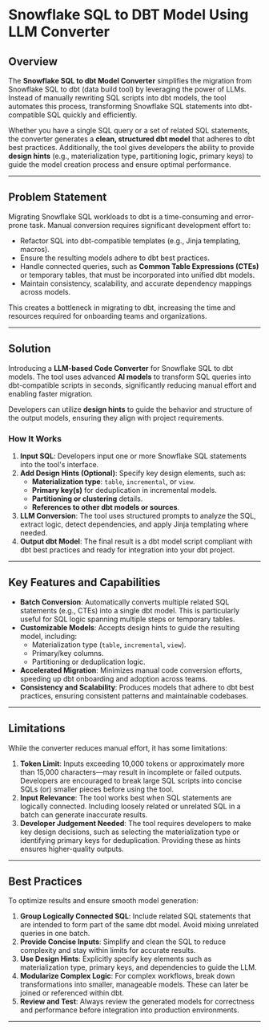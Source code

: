 # Snowflake SQL to DBT Model Using LLM Converter

## Overview
The **Snowflake SQL to dbt Model Converter** simplifies the migration from Snowflake SQL to dbt (data build tool) by leveraging the power of LLMs. Instead of manually rewriting SQL scripts into dbt models, the tool automates this process, transforming Snowflake SQL statements into dbt-compatible SQL quickly and efficiently.

Whether you have a single SQL query or a set of related SQL statements, the converter generates a **clean, structured dbt model** that adheres to dbt best practices. Additionally, the tool gives developers the ability to provide **design hints** (e.g., materialization type, partitioning logic, primary keys) to guide the model creation process and ensure optimal performance.

---

## Problem Statement
Migrating Snowflake SQL workloads to dbt is a time-consuming and error-prone task. Manual conversion requires significant development effort to:
- Refactor SQL into dbt-compatible templates (e.g., Jinja templating, macros).
- Ensure the resulting models adhere to dbt best practices.
- Handle connected queries, such as **Common Table Expressions (CTEs)** or temporary tables, that must be incorporated into unified dbt models.
- Maintain consistency, scalability, and accurate dependency mappings across models.

This creates a bottleneck in migrating to dbt, increasing the time and resources required for onboarding teams and organizations.

---

## Solution
Introducing a **LLM-based Code Converter** for Snowflake SQL to dbt models. The tool uses advanced **AI models** to transform SQL queries into dbt-compatible scripts in seconds, significantly reducing manual effort and enabling faster migration. 

Developers can utilize **design hints** to guide the behavior and structure of the output models, ensuring they align with project requirements.

### How It Works
1. **Input SQL**: Developers input one or more Snowflake SQL statements into the tool's interface.
2. **Add Design Hints (Optional)**: Specify key design elements, such as:
   - **Materialization type**: `table`, `incremental`, or `view`.
   - **Primary key(s)** for deduplication in incremental models.
   - **Partitioning or clustering** details.
   - **References to other dbt models or sources**.
3. **LLM Conversion**: The tool uses structured prompts to analyze the SQL, extract logic, detect dependencies, and apply Jinja templating where needed.
4. **Output dbt Model**: The final result is a dbt model script compliant with dbt best practices and ready for integration into your dbt project.

---

## Key Features and Capabilities
- **Batch Conversion**: Automatically converts multiple related SQL statements (e.g., CTEs) into a single dbt model. This is particularly useful for SQL logic spanning multiple steps or temporary tables.
- **Customizable Models**: Accepts design hints to guide the resulting model, including:
  - Materialization type (`table`, `incremental`, `view`).
  - Primary/key columns.
  - Partitioning or deduplication logic.
- **Accelerated Migration**: Minimizes manual code conversion efforts, speeding up dbt onboarding and adoption across teams.
- **Consistency and Scalability**: Produces models that adhere to dbt best practices, ensuring consistent patterns and maintainable codebases.

---

## Limitations
While the converter reduces manual effort, it has some limitations:
1. **Token Limit**: Inputs exceeding 10,000 tokens or approximately more than 15,000 characters—may result in incomplete or failed outputs. Developers are encouraged to break large SQL scripts into concise SQLs (or) smaller pieces before using the tool.
2. **Input Relevance**: The tool works best when SQL statements are logically connected. Including loosely related or unrelated SQL in a batch can generate inaccurate results.
3. **Developer Judgement Needed**: The tool requires developers to make key design decisions, such as selecting the materialization type or identifying primary keys for deduplication. Providing these as hints ensures higher-quality outputs.

---

## Best Practices
To optimize results and ensure smooth model generation:
1. **Group Logically Connected SQL**: Include related SQL statements that are intended to form part of the same dbt model. Avoid mixing unrelated queries in one batch.
2. **Provide Concise Inputs**: Simplify and clean the SQL to reduce complexity and stay within limits for accurate results.
3. **Use Design Hints**: Explicitly specify key elements such as materialization type, primary keys, and dependencies to guide the LLM.
4. **Modularize Complex Logic**: For complex workflows, break down transformations into smaller, manageable models. These can later be joined or referenced within dbt.
5. **Review and Test**: Always review the generated models for correctness and performance before integration into production environments.

---

